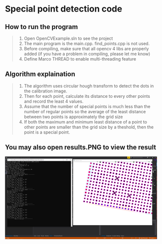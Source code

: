 # Special point detection code
## How to run the program

> 1. Open OpenCVExample.sln to see the project
> 2. The main program is the main.cpp. find_points.cpp is not used. 
> 3. Before compiling, make sure that all opencv 4 libs are properly added (if you have a problem in compiling, please let me know)
> 4. Define Marco THREAD to enable multi-threading feature

## Algorithm explaination

> 1. The algorithm uses circular hough transform to detect the dots in the calibration image.
> 2. Then for each point, calculate its distance to every other points and record the least 4 values.
> 3. Assume that the number of special points is much less than the number of regular points so the average of the least distance between two points is approximately the grid size 
> 4. If both the maximum and minimum least distance of a point to other points are smaller than the grid size by a theshold, then the point is a special point.


## You may also open results.PNG to view the result

<img src="images/results.PNG">
